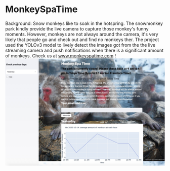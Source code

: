 # MonkeySpaTime
Background:
Snow monkeys like to soak in the hotspring. The snowmonkey park kindly provide the live camera to capture those monkey's funny moments. However, monkeys are not always around the camera, it's very likely that people go and check out and find no monkeys ther. 
The project used the YOLOv3 model to lively detect the images got from the the live streaming camera and push notifications when there is a significant amount of monkeys. Check us at www.monkeyspatime.com ! 
![image](https://github.com/yangsq10/MonkeySpaTime/blob/master/cover%20picture.jpg)
